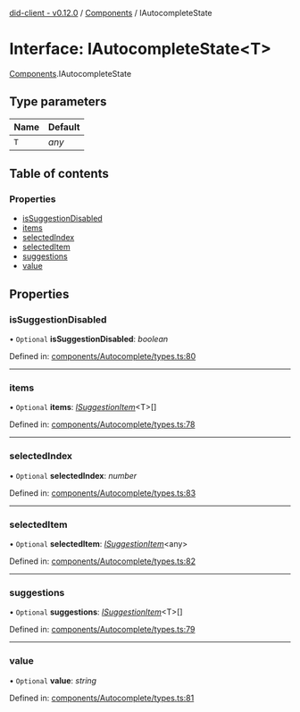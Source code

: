 [did-client - v0.12.0](../README.md) / [Components](../modules/components.md) / IAutocompleteState

# Interface: IAutocompleteState<T\>

[Components](../modules/components.md).IAutocompleteState

## Type parameters

Name | Default |
:------ | :------ |
`T` | *any* |

## Table of contents

### Properties

- [isSuggestionDisabled](components.iautocompletestate.md#issuggestiondisabled)
- [items](components.iautocompletestate.md#items)
- [selectedIndex](components.iautocompletestate.md#selectedindex)
- [selectedItem](components.iautocompletestate.md#selecteditem)
- [suggestions](components.iautocompletestate.md#suggestions)
- [value](components.iautocompletestate.md#value)

## Properties

### isSuggestionDisabled

• `Optional` **isSuggestionDisabled**: *boolean*

Defined in: [components/Autocomplete/types.ts:80](https://github.com/Puzzlepart/did/blob/dev/client/components/Autocomplete/types.ts#L80)

___

### items

• `Optional` **items**: [*ISuggestionItem*](components.isuggestionitem.md)<T\>[]

Defined in: [components/Autocomplete/types.ts:78](https://github.com/Puzzlepart/did/blob/dev/client/components/Autocomplete/types.ts#L78)

___

### selectedIndex

• `Optional` **selectedIndex**: *number*

Defined in: [components/Autocomplete/types.ts:83](https://github.com/Puzzlepart/did/blob/dev/client/components/Autocomplete/types.ts#L83)

___

### selectedItem

• `Optional` **selectedItem**: [*ISuggestionItem*](components.isuggestionitem.md)<any\>

Defined in: [components/Autocomplete/types.ts:82](https://github.com/Puzzlepart/did/blob/dev/client/components/Autocomplete/types.ts#L82)

___

### suggestions

• `Optional` **suggestions**: [*ISuggestionItem*](components.isuggestionitem.md)<T\>[]

Defined in: [components/Autocomplete/types.ts:79](https://github.com/Puzzlepart/did/blob/dev/client/components/Autocomplete/types.ts#L79)

___

### value

• `Optional` **value**: *string*

Defined in: [components/Autocomplete/types.ts:81](https://github.com/Puzzlepart/did/blob/dev/client/components/Autocomplete/types.ts#L81)
